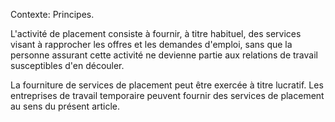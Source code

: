 Contexte: Principes.

L'activité de placement consiste à fournir, à titre habituel, des services visant à rapprocher les offres et les demandes d'emploi, sans que la personne assurant cette activité ne devienne partie aux relations de travail susceptibles d'en découler.

La fourniture de services de placement peut être exercée à titre lucratif. Les entreprises de travail temporaire peuvent fournir des services de placement au sens du présent article.